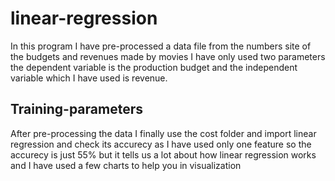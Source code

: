 # linear-regression
In this program I have pre-processed a data file from the numbers site of the budgets and revenues made by movies I have only used two parameters the dependent variable is the production budget and the independent variable which I have used is revenue.

## Training-parameters
After pre-processing the data I finally use the cost folder and import linear regression and check its accurecy as I have used only one feature so the accurecy is just 55% but it tells us a lot about how linear regression works and I have used a few charts to help you in visualization
